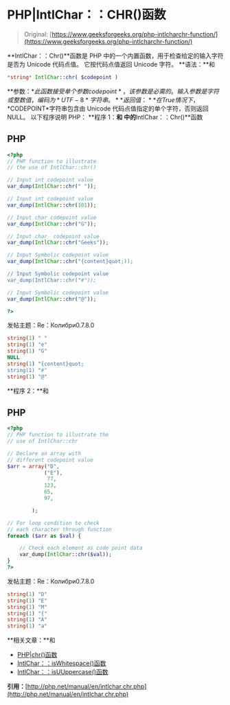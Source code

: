 # PHP|IntlChar：：CHR()函数

> Original: [https://www.geeksforgeeks.org/php-intlcharchr-function/](https://www.geeksforgeeks.org/php-intlcharchr-function/)

**IntlChar：：Chr()**函数是 PHP 中的一个内置函数，用于检查给定的输入字符是否为 Unicode 代码点值。 它按代码点值返回 Unicode 字符。
**语法：**和

```php
*string* IntlChar::chr( $codepoint )
```

**参数：**此函数接受单个参数*$codepoint*，该参数是必需的。 输入参数是字符或整数值，编码为*UTF-8*字符串。
**返回值：**在 True 情况下，*$CODEPOINT*字符串包含由 Unicode 代码点值指定的单个字符，否则返回 NULL。
以下程序说明 PHP：
**程序 1：**和
中的**IntlChar：：Chr()**函数

## PHP

```php
<?php
// PHP function to illustrate
// the use of IntlChar::chr()

// Input int codepoint value
var_dump(IntlChar::chr(" "));

// Input int codepoint value
var_dump(IntlChar::chr(101));

// Input char codepoint value
var_dump(IntlChar::chr("G"));

// Input char  codepoint value
var_dump(IntlChar::chr("Geeks"));

// Input Symbolic codepoint value
var_dump(IntlChar::chr("{content}quot;));

// Input Symbolic codepoint value
var_dump(IntlChar::chr("#"));

// Input Symbolic codepoint value
var_dump(IntlChar::chr("@"));

?>
```

发帖主题：Re：Колибри0.7.8.0

```php
string(1) " " 
string(1) "e" 
string(1) "G" 
NULL 
string(1) "{content}quot; 
string(1) "#" 
string(1) "@" 
```

**程序 2：**和

## PHP

```php
<?php
// PHP function to illustrate the
// use of IntlChar::chr

// Declare an array with
// different codepoint value
$arr = array("D",
            ("E"),
             77,
            123,
            65,
            97,

        );

// For loop condition to check
// each character through function
foreach ($arr as $val) {

    // Check each element as code point data
    var_dump(IntlChar::chr($val));
}
?>
```

发帖主题：Re：Колибри0.7.8.0

```php
string(1) "D" 
string(1) "E" 
string(1) "M"  
string(1) "{" 
string(1) "A" 
string(1) "a" 
```

**相关文章：**和

*   [PHP|chr()函数](https://www.geeksforgeeks.org/php-chr-fucntion/)
*   [IntlChar：：isWhitespace()函数](https://www.geeksforgeeks.org/php-intlchariswhitespace-function/)
*   [IntlChar：：isUUppercase()函数](https://www.geeksforgeeks.org/php-intlcharisuuppercase-function/)

**引用：**[http://php.net/manual/en/intlchar.chr.php](http://php.net/manual/en/intlchar.chr.php)